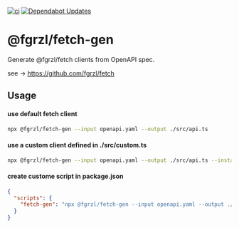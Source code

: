 [![ci](https://github.com/fgrzl/fetch-gen/actions/workflows/ci.yml/badge.svg)](https://github.com/fgrzl/fetch-gen/actions/workflows/ci.yml)
[![Dependabot Updates](https://github.com/fgrzl/fetch-gen/actions/workflows/dependabot/dependabot-updates/badge.svg)](https://github.com/fgrzl/fetch-gen/actions/workflows/dependabot/dependabot-updates)

# @fgrzl/fetch-gen

Generate @fgrzl/fetch clients from OpenAPI spec.

see -> https://github.com/fgrzl/fetch

## Usage

#### use default fetch client

```bash
npx @fgrzl/fetch-gen --input openapi.yaml --output ./src/api.ts
```

#### use a custom client defined in ./src/custom.ts

```bash
npx @fgrzl/fetch-gen --input openapi.yaml --output ./src/api.ts --instance ./src/custom
```

#### create custome script in package.json

```json
{
  "scripts": {
    "fetch-gen": "npx @fgrzl/fetch-gen --input openapi.yaml --output ./src/api.ts"
  }
}
```
